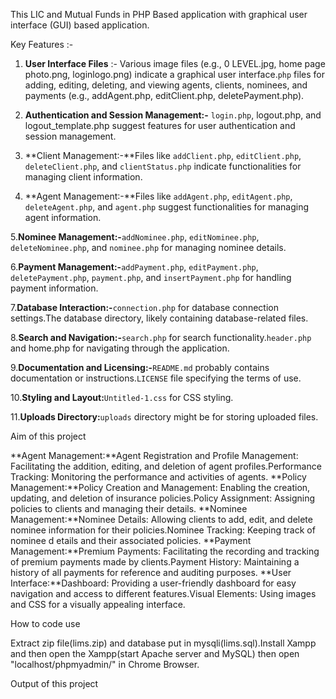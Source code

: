 This LIC and Mutual Funds in PHP Based application with graphical user interface (GUI) based application. 

Key Features :- 

1. **User Interface Files** :- Various image files (e.g., 0 LEVEL.jpg, home page photo.png, loginlogo.png) indicate a graphical user interface.`php` files for adding, editing, deleting, and viewing agents, clients, nominees, and payments (e.g., addAgent.php, editClient.php, deletePayment.php).

2. **Authentication and Session Management:-** `login.php`, logout.php, and logout_template.php suggest features for user authentication and session management.

3. **Client Management:-**Files like `addClient.php`, `editClient.php`, `deleteClient.php`, and `clientStatus.php` indicate functionalities for managing client information.

4. **Agent Management:-**Files like `addAgent.php`, `editAgent.php`, `deleteAgent.php`, and `agent.php` suggest functionalities for managing agent information.

5.**Nominee Management:-**`addNominee.php`, `editNominee.php`, `deleteNominee.php`, and `nominee.php` for managing nominee details.  

6.**Payment Management:-**`addPayment.php`, `editPayment.php`, `deletePayment.php`, `payment.php`, and `insertPayment.php` for handling payment information.

7.**Database Interaction:-**`connection.php` for database connection settings.The database directory, likely containing database-related files.

8.**Search and Navigation:-**`search.php` for search functionality.`header.php` and home.php for navigating through the application.

9.**Documentation and Licensing:-**`README.md` probably contains documentation or instructions.`LICENSE` file specifying the terms of use.

10.**Styling and Layout:**`Untitled-1.css` for CSS styling.

11.**Uploads Directory:**`uploads` directory might be for storing uploaded files.


 Aim of this project 

 **Agent Management:**Agent Registration and Profile Management: Facilitating the addition, editing, and deletion of agent profiles.Performance Tracking: Monitoring the performance and activities of agents.
 **Policy Management:**Policy Creation and Management: Enabling the creation, updating, and deletion of insurance policies.Policy Assignment: Assigning policies to clients and managing their details.
 **Nominee Management:**Nominee Details: Allowing clients to add, edit, and delete nominee information for their policies.Nominee Tracking: Keeping track of nominee d etails and their associated policies.
 **Payment Management:**Premium Payments: Facilitating the recording and tracking of premium payments made by clients.Payment History: Maintaining a history of all payments for reference and auditing purposes.
 **User Interface:**Dashboard: Providing a user-friendly dashboard for easy navigation and access to different features.Visual Elements: Using images and CSS for a visually appealing interface.

How to code use 

Extract zip file(lims.zip) and database put in mysqli(lims.sql).Install Xampp and then open the Xampp(start Apache server and MySQL) then open "localhost/phpmyadmin/" in Chrome Browser.


Output of this project 

